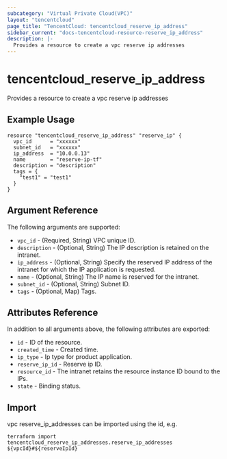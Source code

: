 ```yaml
---
subcategory: "Virtual Private Cloud(VPC)"
layout: "tencentcloud"
page_title: "TencentCloud: tencentcloud_reserve_ip_address"
sidebar_current: "docs-tencentcloud-resource-reserve_ip_address"
description: |-
  Provides a resource to create a vpc reserve ip addresses
---
```


# tencentcloud_reserve_ip_address

Provides a resource to create a vpc reserve ip addresses

## Example Usage

```hcl
resource "tencentcloud_reserve_ip_address" "reserve_ip" {
  vpc_id      = "xxxxxx"
  subnet_id   = "xxxxxx"
  ip_address  = "10.0.0.13"
  name        = "reserve-ip-tf"
  description = "description"
  tags = {
    "test1" = "test1"
  }
}
```

## Argument Reference

The following arguments are supported:

* `vpc_id` - (Required, String) VPC unique ID.
* `description` - (Optional, String) The IP description is retained on the intranet.
* `ip_address` - (Optional, String) Specify the reserved IP address of the intranet for which the IP application is requested.
* `name` - (Optional, String) The IP name is reserved for the intranet.
* `subnet_id` - (Optional, String) Subnet ID.
* `tags` - (Optional, Map) Tags.

## Attributes Reference

In addition to all arguments above, the following attributes are exported:

* `id` - ID of the resource.
* `created_time` - Created time.
* `ip_type` - Ip type for product application.
* `reserve_ip_id` - Reserve ip ID.
* `resource_id` - The intranet retains the resource instance ID bound to the IPs.
* `state` - Binding status.


## Import

vpc reserve_ip_addresses can be imported using the id, e.g.

```
terraform import tencentcloud_reserve_ip_addresses.reserve_ip_addresses ${vpcId}#${reserveIpId}
```

